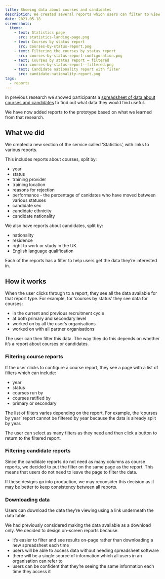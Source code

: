 ```yaml
---
title: Showing data about courses and candidates
description: We created several reports which users can filter to view and download data they need
date: 2021-05-18
screenshots:
  items:
    - text: Statistics page
      src: statistics-landing-page.png
    - text: Courses by status report
      src: courses-by-status-report.png
    - text: Filtering the courses by status report
      src: courses-by-status-report-configuration.png
    - text: Courses by status report – filtered
      src: courses-by-status-report--filtered.png
    - text: Candidate nationality report with filter
      src: candidate-nationality-report.png
tags:
  - reports
---
```


In previous research we showed participants a [spreadsheet of data about courses and candidates](/manage-teacher-training-applications/finding-out-what-data-our-users-need/) to find out what data they would find useful.

We have now added reports to the prototype based on what we learned from that research.

## What we did

We created a new section of the service called ‘Statistics’, with links to various reports.

This includes reports about courses, split by:

- year
- status
- training provider
- training location
- reasons for rejection
- performance - the percentage of canidates who have moved between various statuses
- candidate sex
- candidate ethnicity
- candidate nationality

We also have reports about candidates, split by:

- nationality
- residence
- right to work or study in the UK
- English language qualification

Each of the reports has a filter to help users get the data they’re interested in.

## How it works

When the user clicks through to a report, they see all the data available for that report type. For example, for ‘courses by status’ they see data for courses:

- in the current and previous recruitment cycle
- at both primary and secondary level
- worked on by all the user’s organisations
- worked on with all partner organisations

The user can then filter this data. The way they do this depends on whether it’s a report about courses or candidates.

### Filtering course reports

If the user clicks to configure a course report, they see a page with a list of filters which can include:

- year
- status
- courses run by
- courses ratified by
- primary or secondary

The list of filters varies depending on the report. For example, the ‘courses by year’ report cannot be filtered by year because the data is already split by year.

The user can select as many filters as they need and then click a button to return to the filtered report.

### Filtering candidate reports

Since the candidate reports do not need as many columns as course reports, we decided to put the filter on the same page as the report. This means that users do not need to leave the page to filter the data.

If these designs go into production, we may reconsider this decision as it may be better to keep consistency between all reports.

### Downloading data

Users can download the data they’re viewing using a link underneath the data table.

We had previously considered making the data available as a download only. We decided to design on-screen reports because:

- it’s easier to filter and see results on-page rather than downloading a new spreadsheet each time
- users will be able to access data without needing spreadsheet software
- there will be a single source of information which all users in an organisation can refer to
- users can be confident that they’re seeing the same information each time they access it
